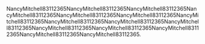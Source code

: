 NancyMitchell83112365NancyMitchell83112365NancyMitchell83112365NancyMitchell83112365NancyMitchell83112365NancyMitchell83112365NancyMitchell83112365NancyMitchell83112365NancyMitchell83112365NancyMitchell83112365NancyMitchell83112365NancyMitchell83112365NancyMitchell83112365NancyMitchell83112365NancyMitchell83112365.
